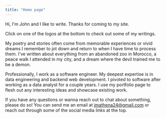 ```yaml
---
title: "Home page"
---
```


Hi, I'm John and I like to write. Thanks for coming to my site.  

Click on one of the logos at the bottom to check out some of my writings.  

My poetry and stories often come from memorable experiences or vivid dreams I remember to jot down and return to when I have time to process them. I've written about everything from 
an abandoned zoo in Morocco, a peace walk I attended in my city, and a dream where the devil trained me to be a demon.  

Professionally, I work as a software engineer. My deepest expertise is in data engineering and backend web development. I pivoted to software after working as a data analyst for a 
couple years. I use my portfolio page to flesh out any interesting ideas and showcase existing work.  

If you have any questions or wanna reach out to chat about something, please do so! You can send me an email at [jmathena24@gmail.com](mailto:jmathena24@gmail.com) or reach out 
through some of the social media links at the top.
